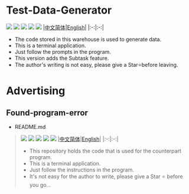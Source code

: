 # Test-Data-Generator
![](https://badges.toozhao.com/badges/01H7CJY76PRBY7Y5ETD89S0HQP/green.svg)
![](http://img.shields.io/badge/by%20kimi-Test%20Data%20Generator-brightgreen)
![](https://komarev.com/ghpvc/?username=zjx-kimi-Test-Data-Generator&color=9513ed)
[![](http://img.shields.io/badge/Star-Ffd700)](https://github.com/zjx-kimi/Test-Data-Generator/stargazers)
![](http://img.shields.io/badge/zjx--kimi-give%20me%20a%20star-blue?logo=github)
|[中文简体](https://github.com/zjx-kimi/Test-Data-Generator/tree/zh-cn-3.1)|[English](https://github.com/zjx-kimi/Test-Data-Generator/tree/en-3.1)|
|:-:|:-:|
- The code stored in this warehouse is used to generate data.
- This is a terminal application.
- Just follow the prompts in the program.
- This version adds the Subtask feature.
- The author's writing is not easy, please give a Star⭐before leaving.
# Advertising
## Found-program-error
- README.md
>![](https://badges.toozhao.com/badges/01H7CK2N91YEDQZ9K06NPTSZDZ/green.svg)
>![](http://img.shields.io/badge/by%20kimi-Found%20program%20error%20-brightgreen)
>![](https://komarev.com/ghpvc/?username=zjx-kimi-Found-program-error&color=9513ed)
>[![](http://img.shields.io/badge/Star-Ffd700)](https://github.com/zjx-kimi/Found-program-error/stargazers)
>![](http://img.shields.io/badge/zjx--kimi-give%20me%20a%20star-blue?logo=github)
>|[中文简体](https://github.com/zjx-kimi/Found-program-error/tree/zh-cn-1.0)|[English](https://github.com/zjx-kimi/Found-program-error/tree/en-1.0)|
>|:-:|:-:|
>- This repository holds the code that is used for the counterpart program.
>- This is a terminal application.
>- Just follow the instructions in the program.
>- It's not easy for the author to write, please give a Star ⭐ before you go...
